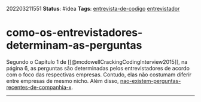 202203211551
**Status**: #idea
**Tags**: [entrevista-de-codigo](notes/entrevista-de-codigo.md) [entrevistador](notes/entrevistador.md) 

# como-os-entrevistadores-determinam-as-perguntas
Segundo o Capítulo 1 de [[@mcdowellCrackingCodingInterview2015]], na página 6, as perguntas são determinadas pelos entrevistadores de acordo com o foco das respectivas empresas. Contudo, elas não costumam diferir entre empresas de mesmo nicho. Além disso, [nao-existem-perguntas-recentes-de-companhia-x](notes/nao-existem-perguntas-recentes-de-companhia-x.md).

---